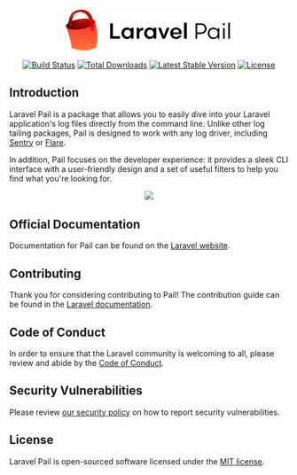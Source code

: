 <p align="center"><img width="300" src="/art/logo.svg" alt="Pail Package Logo"></p>

<p align="center">
<a href="https://github.com/laravel/pail/actions"><img src="https://github.com/laravel/pail/workflows/tests/badge.svg" alt="Build Status"></a>
<a href="https://packagist.org/packages/laravel/pail"><img src="https://img.shields.io/packagist/dt/laravel/pail" alt="Total Downloads"></a>
<a href="https://packagist.org/packages/laravel/pail"><img src="https://img.shields.io/packagist/v/laravel/pail" alt="Latest Stable Version"></a>
<a href="https://packagist.org/packages/laravel/pail"><img src="https://img.shields.io/packagist/l/laravel/pail" alt="License"></a>
</p>

## Introduction

Laravel Pail is a package that allows you to easily dive into your Laravel application's log files directly from the command line. Unlike other log tailing packages, Pail is designed to work with any log driver, including [Sentry](https://sentry.io) or [Flare](https://flareapp.io).

In addition, Pail focuses on the developer experience: it provides a sleek CLI interface with a user-friendly design and a set of useful filters to help you find what you're looking for.

<p align="center">
    <img src="https://laravel.com/img/docs/pail-example.png">
</p>

## Official Documentation

Documentation for Pail can be found on the [Laravel website](https://laravel.com/docs/logging#tailing-log-messages).

## Contributing

Thank you for considering contributing to Pail! The contribution guide can be found in the [Laravel documentation](https://laravel.com/docs/contributions).

## Code of Conduct

In order to ensure that the Laravel community is welcoming to all, please review and abide by the [Code of Conduct](https://laravel.com/docs/contributions#code-of-conduct).

## Security Vulnerabilities

Please review [our security policy](https://github.com/laravel/telescope/security/policy) on how to report security vulnerabilities.

## License

Laravel Pail is open-sourced software licensed under the [MIT license](LICENSE.md).
